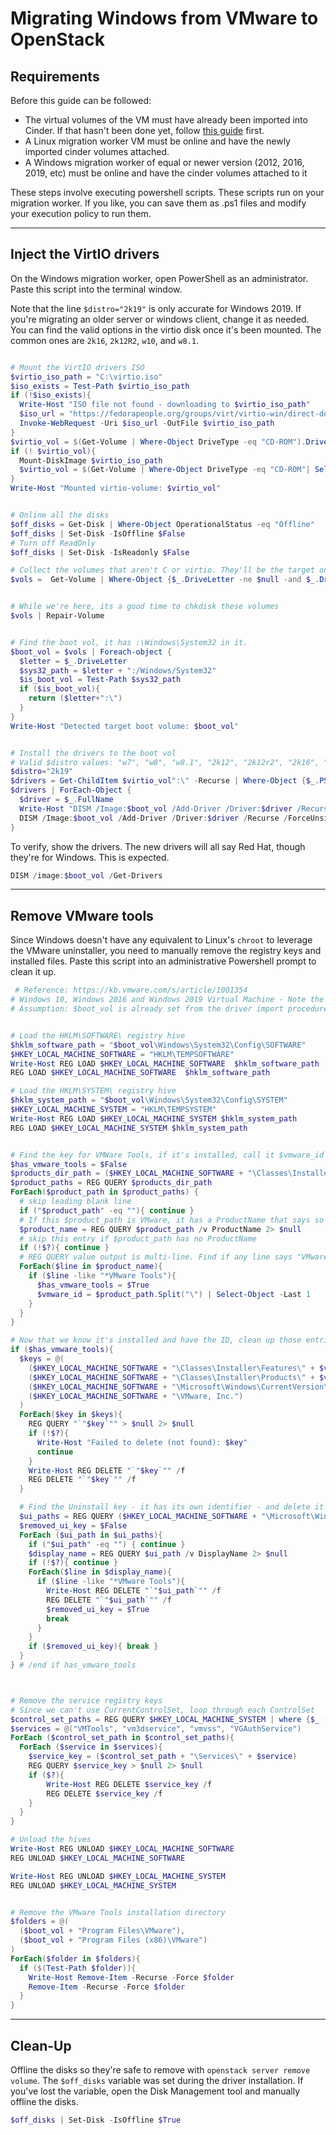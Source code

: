 # Migrating Windows from VMware to OpenStack

## Requirements

Before this guide can be followed:

 - The virtual volumes of the VM must have already been imported into Cinder.
   If that hasn't been done yet, follow [this guide](/vmware-migration.html) first.
 - A Linux migration worker VM must be online and have the newly imported cinder volumes attached.
 - A Windows migration worker of equal or newer version (2012, 2016, 2019, etc) must be online and
   have the cinder volumes attached to it


These steps involve executing powershell scripts. These scripts run on your migration worker.
If you like, you can save them as .ps1 files and modify your execution policy to run them.

---



## Inject the VirtIO drivers

On the Windows migration worker, open PowerShell as an administrator. Paste this script into the
terminal window.

Note that the line `$distro="2k19"` is only accurate for Windows 2019. If you're migrating an older
server or windows client, change it as needed. You can find the valid options in the virtio disk
once it's been mounted. The common ones are `2k16`, `2k12R2`, `w10`, and `w8.1`.

```ps1

# Mount the VirtIO drivers ISO
$virtio_iso_path = "C:\virtio.iso"
$iso_exists = Test-Path $virtio_iso_path
if (!$iso_exists){
  Write-Host "ISO file not found - downloading to $virtio_iso_path"
  $iso_url = "https://fedorapeople.org/groups/virt/virtio-win/direct-downloads/stable-virtio/virtio-win.iso"
  Invoke-WebRequest -Uri $iso_url -OutFile $virtio_iso_path
}
$virtio_vol = $(Get-Volume | Where-Object DriveType -eq "CD-ROM").DriveLetter
if (! $virtio_vol){
  Mount-DiskImage $virtio_iso_path
  $virtio_vol = $(Get-Volume | Where-Object DriveType -eq "CD-ROM"| Select-Object -last 1).DriveLetter
}
Write-Host "Mounted virtio-volume: $virtio_vol"


# Online all the disks
$off_disks = Get-Disk | Where-Object OperationalStatus -eq "Offline"
$off_disks | Set-Disk -IsOffline $False
# Turn off ReadOnly
$off_disks | Set-Disk -IsReadonly $False

# Collect the volumes that aren't C or virtio. They'll be the target ones we're migrating
$vols =  Get-Volume | Where-Object {$_.DriveLetter -ne $null -and $_.DriveLetter -ne "C" -and $_.DriveType -ne "CD-ROM"}


# While we're here, its a good time to chkdisk these volumes
$vols | Repair-Volume


# Find the boot vol, it has :\Windows\System32 in it.
$boot_vol = $vols | Foreach-object {
  $letter = $_.DriveLetter
  $sys32_path = $letter + ":/Windows/System32"
  $is_boot_vol = Test-Path $sys32_path
  if ($is_boot_vol){
    return ($letter+":\")
  }
}
Write-Host "Detected target boot volume: $boot_vol"


# Install the drivers to the boot vol
# Valid $distro values: "w7", "w8", "w8.1", "2k12", "2k12r2", "2k16", "2k19"
$distro="2k19"
$drivers = Get-ChildItem $virtio_vol":\" -Recurse | Where-Object {$_.PSIsContainer -eq $true -and $_.Name -eq "amd64" -and $_.Parent.Name -eq $distro}
$drivers | ForEach-Object {
  $driver = $_.FullName
  Write-Host "DISM /Image:$boot_vol /Add-Driver /Driver:$driver /Recurse /ForceUnsigned"
  DISM /Image:$boot_vol /Add-Driver /Driver:$driver /Recurse /ForceUnsigned
}


```

To verify, show the drivers.
The new drivers will all say Red Hat, though they're for Windows. This is expected.

```ps1
DISM /image:$boot_vol /Get-Drivers
```


---


## Remove VMware tools

Since Windows doesn't have any equivalent to Linux's `chroot` to leverage the VMware uninstaller,
you need to manually remove the registry keys and installed files. Paste this script into an
administrative Powershell prompt to clean it up.

```ps1
 # Reference: https://kb.vmware.com/s/article/1001354
# Windows 10, Windows 2016 and Windows 2019 Virtual Machine - Note the vmware ID they use is invalid
# Assumption: $boot_vol is already set from the driver import procedure. Format: "E:\"


# Load the HKLM\SOFTWARE\ registry hive
$hklm_software_path = "$boot_vol\Windows\System32\Config\SOFTWARE"
$HKEY_LOCAL_MACHINE_SOFTWARE = "HKLM\TEMPSOFTWARE"
Write-Host REG LOAD $HKEY_LOCAL_MACHINE_SOFTWARE  $hklm_software_path
REG LOAD $HKEY_LOCAL_MACHINE_SOFTWARE  $hklm_software_path

# Load the HKLM\SYSTEM\ registry hive
$hklm_system_path = "$boot_vol\Windows\System32\Config\SYSTEM"
$HKEY_LOCAL_MACHINE_SYSTEM = "HKLM\TEMPSYSTEM"
Write-Host REG LOAD $HKEY_LOCAL_MACHINE_SYSTEM $hklm_system_path
REG LOAD $HKEY_LOCAL_MACHINE_SYSTEM $hklm_system_path


# Find the key for VMWare Tools, if it's installed, call it $vmware_id
$has_vmware_tools = $False
$products_dir_path = ($HKEY_LOCAL_MACHINE_SOFTWARE + "\Classes\Installer\Products\")
$product_paths = REG QUERY $products_dir_path
ForEach($product_path in $product_paths) {
  # skip leading blank line
  if ("$product_path" -eq ""){ continue }
  # If this $product_path is VMware, it has a ProductName that says so
  $product_name = REG QUERY $product_path /v ProductName 2> $null
  # skip this entry if $product_path has no ProductName
  if (!$?){ continue }
  # REG QUERY value output is multi-line. Find if any line says "VMware Tools"
  ForEach($line in $product_name){
    if ($line -like "*VMware Tools"){
      $has_vmware_tools = $True
      $vmware_id = $product_path.Split("\") | Select-Object -Last 1
    }
  }
}

# Now that we know it's installed and have the ID, clean up those entries
if ($has_vmware_tools){
  $keys = @(
    ($HKEY_LOCAL_MACHINE_SOFTWARE + "\Classes\Installer\Features\" + $vmware_id),
    ($HKEY_LOCAL_MACHINE_SOFTWARE + "\Classes\Installer\Products\" + $vmware_id),
    ($HKEY_LOCAL_MACHINE_SOFTWARE + "\Microsoft\Windows\CurrentVersion\Installer\UserData\S-1-5-18\Products\" + $vmware_id),
    ($HKEY_LOCAL_MACHINE_SOFTWARE + "\VMware, Inc.")
  )
  ForEach($key in $keys){
    REG QUERY "`"$key`"" > $null 2> $null
    if (!$?){
      Write-Host "Failed to delete (not found): $key"
      continue
    }
    Write-Host REG DELETE "`"$key`"" /f
    REG DELETE "`"$key`"" /f
  }

  # Find the Uninstall key - it has its own identifier - and delete it
  $ui_paths = REG QUERY ($HKEY_LOCAL_MACHINE_SOFTWARE + "\Microsoft\Windows\CurrentVersion\Uninstall")
  $removed_ui_key = $False
  ForEach ($ui_path in $ui_paths){
    if ("$ui_path" -eq "") { continue }
    $display_name = REG QUERY $ui_path /v DisplayName 2> $null
    if (!$?){ continue }
    ForEach($line in $display_name){
      if ($line -like "*VMware Tools"){
        Write-Host REG DELETE "`"$ui_path`"" /f
        REG DELETE "`"$ui_path`"" /f
        $removed_ui_key = $True
        break
      }
    }
    if ($removed_ui_key){ break }
  }
} # /end if has_vmware_tools



# Remove the service registry keys
# Since we can't use CurrentControlSet, loop through each ControlSet
$control_set_paths = REG QUERY $HKEY_LOCAL_MACHINE_SYSTEM | where {$_ -like "*ControlSet*"}
$services = @("VMTools", "vm3dservice", "vmvss", "VGAuthService")
ForEach ($control_set_path in $control_set_paths){
  ForEach ($service in $services){
    $service_key = ($control_set_path + "\Services\" + $service)
    REG QUERY $service_key > $null 2> $null
    if ($?){
        Write-Host REG DELETE $service_key /f
        REG DELETE $service_key /f
    }
  }
}

# Unload the hives
Write-Host REG UNLOAD $HKEY_LOCAL_MACHINE_SOFTWARE
REG UNLOAD $HKEY_LOCAL_MACHINE_SOFTWARE

Write-Host REG UNLOAD $HKEY_LOCAL_MACHINE_SYSTEM
REG UNLOAD $HKEY_LOCAL_MACHINE_SYSTEM


# Remove the VMware Tools installation directory
$folders = @(
  ($boot_vol + "Program Files\VMware"),
  ($boot_vol + "Program Files (x86)\VMware")
)
ForEach($folder in $folders){
  if ($(Test-Path $folder)){
    Write-Host Remove-Item -Recurse -Force $folder
    Remove-Item -Recurse -Force $folder
  }
}

```

---
## Clean-Up


Offline the disks so they're safe to remove with `openstack server remove volume`.
The `$off_disks` variable  was set during the driver installation. If you've lost the variable,
open the Disk Management tool and manually offline the disks.

```ps1
$off_disks | Set-Disk -IsOffline $True
```







